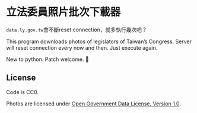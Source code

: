 # 立法委員照片批次下載器

`data.ly.gov.tw`會不斷reset connection，就多執行幾次吧？

This program downloads photos of legislators of Taiwan’s Congress. Server will reset connection every now and then. Just execute again.

New to python. Patch welcome. 🙇

## License

Code is CC0.

Photos are licensed under [Open Government Data License, Version 1.0](http://data.gov.tw/license).
